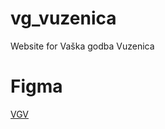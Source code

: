 # vg_vuzenica
Website for Vaška godba Vuzenica

# Figma
[VGV]([https://www.example.com](https://www.figma.com/design/myGvrZwl7IqkU7vQL5L2Bx/VGV?node-id=0-1&t=IUaXuc7PimgZBrt2-1))
